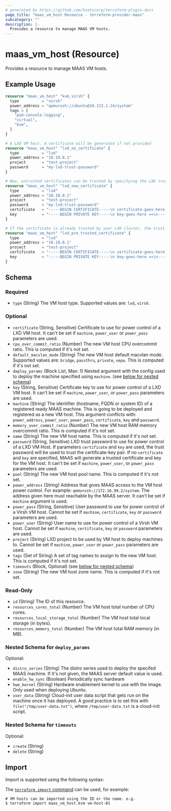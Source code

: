 ```yaml
---
# generated by https://github.com/hashicorp/terraform-plugin-docs
page_title: "maas_vm_host Resource - terraform-provider-maas"
subcategory: ""
description: |-
  Provides a resource to manage MAAS VM hosts.
---
```


# maas_vm_host (Resource)

Provides a resource to manage MAAS VM hosts.

## Example Usage

```terraform
resource "maas_vm_host" "kvm_virsh" {
  type          = "virsh"
  power_address = "qemu+ssh://ubuntu@10.113.1.24/system"
  tags = [
    "pod-console-logging",
    "virtual",
    "kvm",
  ]
}

# A LXD VM host. A certificate will be generated if not provided
resource "maas_vm_host" "lxd_no_certificate" {
  type          = "lxd"
  power_address = "10.10.0.1"
  project       = "test-project"
  password      = "my-lxd-trust-password"
}

# New, untrusted certificates can be trusted by specifying the LXD trust password or token
resource "maas_vm_host" "lxd_new_certificate" {
  type          = "lxd"
  power_address = "10.10.0.1"
  project       = "test-project"
  password      = "my-lxd-trust-password"
  certificate   = "-----BEGIN CERTIFICATE-----\n certificate-goes-here =\n-----END CERTIFICATE-----\n"
  key           = "-----BEGIN PRIVATE KEY-----\n key-goes-here ==\n-----END PRIVATE KEY-----\n"
}

# If the certificate is already trusted by your LXD cluster, the trust password can be omitted
resource "maas_vm_host" "lxd_pre_trusted_certificate" {
  type          = "lxd"
  power_address = "10.10.0.1"
  project       = "test-project"
  certificate   = "-----BEGIN CERTIFICATE-----\n certificate-goes-here =\n-----END CERTIFICATE-----\n"
  key           = "-----BEGIN PRIVATE KEY-----\n key-goes-here ==\n-----END PRIVATE KEY-----\n"
}
```

<!-- schema generated by tfplugindocs -->
## Schema

### Required

- `type` (String) The VM host type. Supported values are: `lxd`, `virsh`.

### Optional

- `certificate` (String, Sensitive) Certificate to use for power control of a LXD VM host. It can't be set if `machine`, `power_user` or `power_pass` parameters are used.
- `cpu_over_commit_ratio` (Number) The new VM host CPU overcommit ratio. This is computed if it's not set.
- `default_macvlan_mode` (String) The new VM host default macvlan mode. Supported values are: `bridge`, `passthru`, `private`, `vepa`. This is computed if it's not set.
- `deploy_params` (Block List, Max: 1) Nested argument with the config used to deploy the machine specified using `machine`. (see [below for nested schema](#nestedblock--deploy_params))
- `key` (String, Sensitive) Certificate key to use for power control of a LXD VM host. It can't be set if `machine`, `power_user`, or `power_pass` parameters are used.
- `machine` (String) The identifier (hostname, FQDN or system ID) of a registered ready MAAS machine. This is going to be deployed and registered as a new VM host. This argument conflicts with: `power_address`, `power_user`, `power_pass`, `certificate`, `key` and `password`.
- `memory_over_commit_ratio` (Number) The new VM host RAM memory overcommit ratio. This is computed if it's not set.
- `name` (String) The new VM host name. This is computed if it's not set.
- `password` (String, Sensitive) LXD trust password to use for power control of a LXD VM Host. If parameters `certificate` and `key` are used, the trust password will be used to trust the certificate-key pair. If no `certificate` and `key` are specified, MAAS will generate a trusted certificate and key for the VM host. It can't be set if `machine`, `power_user`, or `power_pass` parameters are used.
- `pool` (String) The new VM host pool name. This is computed if it's not set.
- `power_address` (String) Address that gives MAAS access to the VM host power control. For example: `qemu+ssh://172.16.99.2/system`. The address given here must reachable by the MAAS server. It can't be set if `machine` argument is used.
- `power_pass` (String, Sensitive) User password to use for power control of a Virsh VM host. Cannot be set if `machine`, `certificate`, `key` or `password` parameters are used.
- `power_user` (String) User name to use for power control of a Virsh VM host. Cannot be set if `machine`, `certificate`, `key` or `password` parameters are used.
- `project` (String) LXD project to be used by VM host to deploy machines to. Cannot be set if `machine`, `power_user` or `power_pass` parameters are used.
- `tags` (Set of String) A set of tag names to assign to the new VM host. This is computed if it's not set.
- `timeouts` (Block, Optional) (see [below for nested schema](#nestedblock--timeouts))
- `zone` (String) The new VM host zone name. This is computed if it's not set.

### Read-Only

- `id` (String) The ID of this resource.
- `resources_cores_total` (Number) The VM host total number of CPU cores.
- `resources_local_storage_total` (Number) The VM host total local storage (in bytes).
- `resources_memory_total` (Number) The VM host total RAM memory (in MB).

<a id="nestedblock--deploy_params"></a>
### Nested Schema for `deploy_params`

Optional:

- `distro_series` (String) The distro series used to deploy the specifed MAAS machine. If it's not given, the MAAS server default value is used.
- `enable_hw_sync` (Boolean) Periodically sync hardware
- `hwe_kernel` (String) Hardware enablement kernel to use with the image. Only used when deploying Ubuntu.
- `user_data` (String) Cloud-init user data script that gets run on the machine once it has deployed. A good practice is to set this with `file("/tmp/user-data.txt")`, where `/tmp/user-data.txt` is a cloud-init script.


<a id="nestedblock--timeouts"></a>
### Nested Schema for `timeouts`

Optional:

- `create` (String)
- `delete` (String)

## Import

Import is supported using the following syntax:

The [`terraform import` command](https://developer.hashicorp.com/terraform/cli/commands/import) can be used, for example:

```shell
# VM hosts can be imported using the ID or the name. e.g.
$ terraform import maas_vm_host.kvm vm-host-01
```
